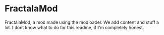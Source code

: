 # FractalaMod
FractalaMod, a mod made using the modloader. We add content and stuff a lot. I dont know what to do for this readme, if I'm completely honest.
